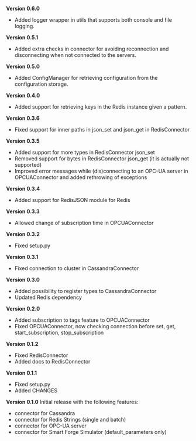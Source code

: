 **Version 0.6.0**

- Added logger wrapper in utils that supports both console and file logging.

**Version 0.5.1**

- Added extra checks in connector for avoiding reconnection and disconnecting when not connected to the servers.

**Version 0.5.0**

- Added ConfigManager for retrieving configuration from the configuration storage.

**Version 0.4.0**

- Added support for retrieving keys in the Redis instance given a pattern.

**Version 0.3.6**

- Fixed support for inner paths in json_set and json_get in RedisConnector

**Version 0.3.5**

- Added support for more types in RedisConnector json_set
- Removed support for bytes in RedisConnector json_get (it is actually not supported)
- Improved error messages while (dis)connecting to an OPC-UA server in OPCUAConnector and added rethrowing of exceptions

**Version 0.3.4**

- Added support for RedisJSON module for Redis

**Version 0.3.3**

- Allowed change of subscription time in OPCUAConnector

**Version 0.3.2**

- Fixed setup.py

**Version 0.3.1**

- Fixed connection to cluster in CassandraConnector

**Version 0.3.0**

- Added possibility to register types to CassandraConnector
- Updated Redis dependency

**Version 0.2.0**

- Added subscription to tags feature to OPCUAConnector
- Fixed OPCUAConnector, now checking connection before set, get, start_subscription, stop_subscription

**Version 0.1.2**

- Fixed RedisConnector
- Added docs to RedisConnector

**Version 0.1.1**

- Fixed setup.py
- Added CHANGES

**Version 0.1.0**
Initial release with the following features:

- connector for Cassandra
- connector for Redis Strings (single and batch)
- connector for OPC-UA server
- connector for Smart Forge Simulator (default_parameters only)